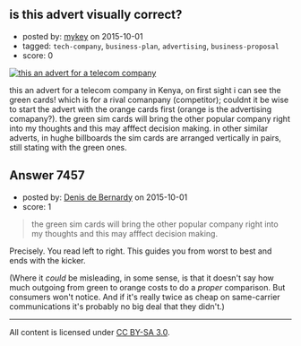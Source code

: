## is this advert visually correct?

- posted by: [mykey](https://stackexchange.com/users/537305/mykey) on 2015-10-01
- tagged: `tech-company`, `business-plan`, `advertising`, `business-proposal`
- score: 0

[![ this an advert for a telecom company ][1]][1]

this an advert for a telecom company in Kenya, on first sight i can see the green cards! which is for a rival comanpany (competitor); couldnt it be wise to start the advert with the orange cards first (orange is the advertising comapany?). the green sim cards will bring the other popular company right into my thoughts and this may afffect decision making. in other similar adverts, in hughe billboards the sim cards are arranged vertically in pairs, still stating with the green ones.

  [1]: http://i.stack.imgur.com/N5Wq6.jpg


## Answer 7457

- posted by: [Denis de Bernardy](https://stackexchange.com/users/182468/denis-de-bernardy) on 2015-10-01
- score: 1

> the green sim cards will bring the other popular company right into my thoughts and this may afffect decision making.

Precisely. You read left to right. This guides you from worst to best and ends with the kicker.

(Where it *could* be misleading, in some sense, is that it doesn't say how much outgoing from green to orange costs to do a *proper* comparison. But consumers won't notice. And if it's really twice as cheap on same-carrier communications it's probably no big deal that they didn't.)



---

All content is licensed under [CC BY-SA 3.0](https://creativecommons.org/licenses/by-sa/3.0/).
